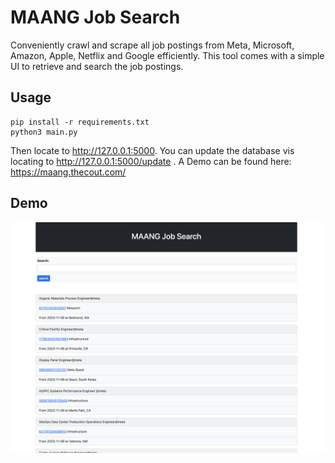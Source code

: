 # MAANG Job Search

Conveniently crawl and scrape all job postings from Meta, Microsoft, Amazon, Apple, Netflix and Google efficiently.
This tool comes with a simple UI to retrieve and search the job postings.

## Usage

```
pip install -r requirements.txt
python3 main.py
```

Then locate to http://127.0.0.1:5000. You can update the database vis locating to http://127.0.0.1:5000/update .
A Demo can be found here: https://maang.thecout.com/

## Demo

![image](templates/pic.png)

